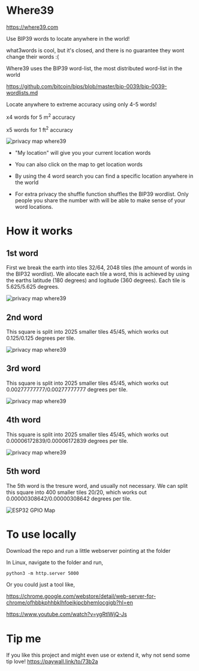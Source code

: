 # Where39

https://where39.com

Use BIP39 words to locate anywhere in the world!

what3words is cool, but it's closed, and there is no guarantee they wont change their words :(

Where39 uses the BIP39 word-list, the most distributed word-list in the world 

https://github.com/bitcoin/bips/blob/master/bip-0039/bip-0039-wordlists.md

Locate anywhere to extreme accuracy using only 4-5 words!

x4 words for 5 m<sup>2</sup> accuracy

x5 words for 1 ft<sup>2</sup> accuracy

![privacy map where39](https://i.imgur.com/cnnDgSF.png)

* "My location" will give you your current location words

* You can also click on the map to get location words

* By using the 4 word search you can find a specific location anywhere in the world

* For extra privacy the shuffle function shuffles the BIP39 wordlist. Only people you share the number with will be able to make sense of your word locations.


# How it works
## 1st word
First we break the earth into tiles 32/64, 2048 tiles (the amount of words in the BIP32 wordlist). We allocate each tile a word, this is achieved by using the earths latitude (180 degrees) and logitude (360 degrees). 
Each tile is 5.625/5.625 degrees.

![privacy map where39](https://i.imgur.com/5Fc3SYL.png)

## 2nd word
This square is split into 2025 smaller tiles 45/45, which works out 0.125/0.125 degrees per tile.

![privacy map where39](https://i.imgur.com/uPGTz1C.png)

## 3rd word
This square is split into 2025 smaller tiles 45/45, which works out 0.00277777777/0.00277777777 degrees per tile.

![privacy map where39](https://i.imgur.com/apoxgI2.png)

## 4th word
This square is split into 2025 smaller tiles 45/45, which works out 0.00006172839/0.00006172839 degrees per tile.

![privacy map where39](https://i.imgur.com/o4LHkAE.png)

## 5th word
The 5th word is the tresure word, and usually not necessary. We can split this square into 400 smaller tiles 20/20, which works out 0.00000308642/0.00000308642 degrees per tile.

![ESP32 GPIO Map](https://i.imgur.com/FwO6Tkd.png)


# To use locally

Download the repo and run a little webserver pointing at the folder

In Linux, navigate to the folder and run,

    python3 -m http.server 5000
    
Or you could just a tool like,

https://chrome.google.com/webstore/detail/web-server-for-chrome/ofhbbkphhbklhfoeikjpcbhemlocgigb?hl=en 

https://www.youtube.com/watch?v=ygRtlWjQ-Js

# Tip me
If you like this project and might even use or extend it, why not send some tip love!
https://paywall.link/to/73b2a
